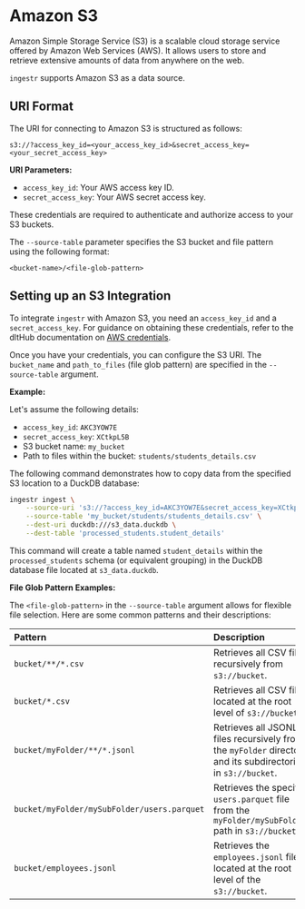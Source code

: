 # Amazon S3

Amazon Simple Storage Service (S3) is a scalable cloud storage service offered by Amazon Web Services (AWS). It allows users to store and retrieve extensive amounts of data from anywhere on the web.

`ingestr` supports Amazon S3 as a data source.

## URI Format

The URI for connecting to Amazon S3 is structured as follows:

```plaintext
s3://?access_key_id=<your_access_key_id>&secret_access_key=<your_secret_access_key>
```

**URI Parameters:**

*   `access_key_id`: Your AWS access key ID.
*   `secret_access_key`: Your AWS secret access key.

These credentials are required to authenticate and authorize access to your S3 buckets.

The `--source-table` parameter specifies the S3 bucket and file pattern using the following format:

```
<bucket-name>/<file-glob-pattern>
```

## Setting up an S3 Integration

To integrate `ingestr` with Amazon S3, you need an `access_key_id` and a `secret_access_key`. For guidance on obtaining these credentials, refer to the dltHub documentation on [AWS credentials](https://dlthub.com/docs/dlt-ecosystem/verified-sources/filesystem/basic#get-credentials).

Once you have your credentials, you can configure the S3 URI. The `bucket_name` and `path_to_files` (file glob pattern) are specified in the `--source-table` argument.

**Example:**

Let's assume the following details:
*   `access_key_id`: `AKC3YOW7E`
*   `secret_access_key`: `XCtkpL5B`
*   S3 bucket name: `my_bucket`
*   Path to files within the bucket: `students/students_details.csv`

The following command demonstrates how to copy data from the specified S3 location to a DuckDB database:

```sh
ingestr ingest \
    --source-uri 's3://?access_key_id=AKC3YOW7E&secret_access_key=XCtkpL5B' \
    --source-table 'my_bucket/students/students_details.csv' \
    --dest-uri duckdb:///s3_data.duckdb \
    --dest-table 'processed_students.student_details'
```

This command will create a table named `student_details` within the `processed_students` schema (or equivalent grouping) in the DuckDB database file located at `s3_data.duckdb`.

**File Glob Pattern Examples:**

The `<file-glob-pattern>` in the `--source-table` argument allows for flexible file selection. Here are some common patterns and their descriptions:

| Pattern                                     | Description                                                                                                |
| :------------------------------------------ | :--------------------------------------------------------------------------------------------------------- |
| `bucket/**/*.csv`                           | Retrieves all CSV files recursively from `s3://bucket`.                                                    |
| `bucket/*.csv`                              | Retrieves all CSV files located at the root level of `s3://bucket`.                                        |
| `bucket/myFolder/**/*.jsonl`                | Retrieves all JSONL files recursively from the `myFolder` directory and its subdirectories in `s3://bucket`. |
| `bucket/myFolder/mySubFolder/users.parquet` | Retrieves the specific `users.parquet` file from the `myFolder/mySubFolder/` path in `s3://bucket`.        |
| `bucket/employees.jsonl`                    | Retrieves the `employees.jsonl` file located at the root level of the `s3://bucket`.                       |
